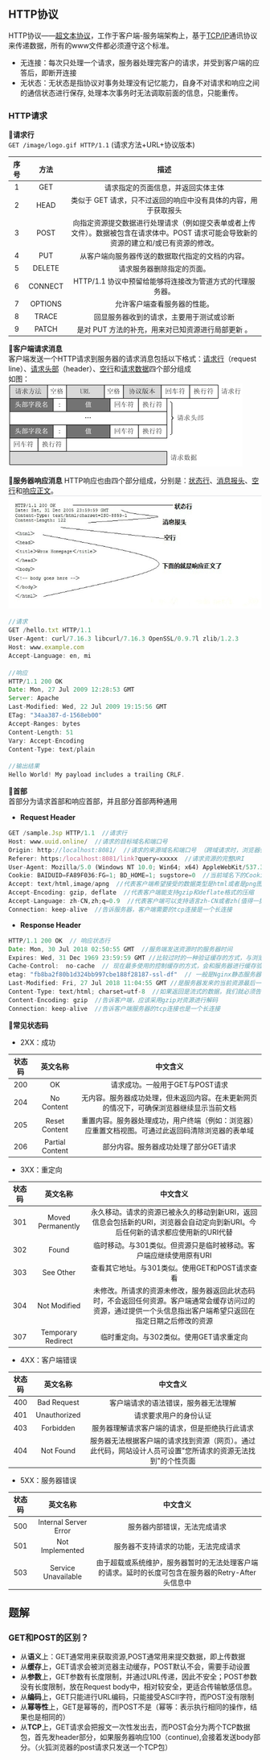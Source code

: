 ## HTTP协议
HTTP协议——<u>超文本协议</u>，工作于客户端-服务端架构上，基于<u>TCP/IP</u>通讯协议来传递数据，所有的www文件都必须遵守这个标准。  
- 无连接：每次只处理一个请求，服务器处理完客户的请求，并受到客户端的应答后，即断开连接
- 无状态：无状态是指协议对事务处理没有记忆能力，自身不对请求和响应之间的通信状态进行保存, 处理本次事务时无法调取前面的信息，只能重传。

### HTTP请求
🍗**请求行**  
 `GET /image/logo.gif HTTP/1.1` (请求方法+URL+协议版本)  

序号|方法|描述
:--:|:--:|:--:
1| GET|请求指定的页面信息，并返回实体主体 
2|HEAD|类似于 GET 请求，只不过返回的响应中没有具体的内容，用于获取报头 
3|POST|向指定资源提交数据进行处理请求（例如提交表单或者上传文件）。数据被包含在请求体中。POST 请求可能会导致新的资源的建立和/或已有资源的修改。
4| PUT|从客户端向服务器传送的数据取代指定的文档的内容。
5| DELETE|请求服务器删除指定的页面。
6| CONNECT|HTTP/1.1 协议中预留给能够将连接改为管道方式的代理服务器。
7| OPTIONS|允许客户端查看服务器的性能。
8| TRACE  |回显服务器收到的请求，主要用于测试或诊断
9| PATCH  |是对 PUT 方法的补充，用来对已知资源进行局部更新 。

🍗**客户端请求消息**  
客户端发送一个HTTP请求到服务器的请求消息包括以下格式：<u>请求行</u>（request line）、<u>请求头部</u>（header）、<u>空行</u>和<u>请求数据</u>四个部分组成  
如图：  
![http请求](../../../.vuepress/imgs/blog/net/http01.png)

🍗**服务器响应消息**
HTTP响应也由四个部分组成，分别是：<u>状态行</u>、<u>消息报头</u>、<u>空行</u>和<u>响应正文</u>。
![服务器响应](../../../.vuepress/imgs/blog/net/http02.png)
```js
//请求
GET /hello.txt HTTP/1.1
User-Agent: curl/7.16.3 libcurl/7.16.3 OpenSSL/0.9.7l zlib/1.2.3
Host: www.example.com
Accept-Language: en, mi

//响应
HTTP/1.1 200 OK
Date: Mon, 27 Jul 2009 12:28:53 GMT
Server: Apache
Last-Modified: Wed, 22 Jul 2009 19:15:56 GMT
ETag: "34aa387-d-1568eb00"
Accept-Ranges: bytes
Content-Length: 51
Vary: Accept-Encoding
Content-Type: text/plain

//输出结果
Hello World! My payload includes a trailing CRLF.
```

🍗**首部**  
首部分为请求首部和响应首部，并且部分首部两种通用
- **Request Header**
```js
GET /sample.Jsp HTTP/1.1  //请求行
Host: www.uuid.online/  //请求的目标域名和端口号
Origin: http://localhost:8081/  //请求的来源域名和端口号 （跨域请求时，浏览器会自动带上这个头信息）
Referer: https:/localhost:8081/link?query=xxxxx  //请求资源的完整URI
User-Agent: Mozilla/5.0 (Windows NT 10.0; Win64; x64) AppleWebKit/537.36 (KHTML, like Gecko) Chrome/67.0.3396.99 Safari/537.36 //浏览器信息
Cookie: BAIDUID=FA89F036:FG=1; BD_HOME=1; sugstore=0  //当前域名下的Cookie
Accept: text/html,image/apng  //代表客户端希望接受的数据类型是html或者是png图片类型 
Accept-Encoding: gzip, deflate  //代表客户端能支持gzip和deflate格式的压缩
Accept-Language: zh-CN,zh;q=0.9  //代表客户端可以支持语言zh-CN或者zh(值得一提的是q(0~1)是优先级权重的意思，不写默认为1，这里zh-CN是1，zh是0.9)
Connection: keep-alive  //告诉服务器，客户端需要的tcp连接是一个长连接
```
- **Response Header**  
```js
HTTP/1.1 200 OK  // 响应状态行
Date: Mon, 30 Jul 2018 02:50:55 GMT  //服务端发送资源时的服务器时间
Expires: Wed, 31 Dec 1969 23:59:59 GMT //比较过时的一种验证缓存的方式，与浏览器（客户端）的时间比较，超过这个时间就不用缓存（不和服务器进行验证），适合版本比较稳定的网页
Cache-Control:  no-cache  // 现在最多使用的控制缓存的方式，会和服务器进行缓存验证，具体见博文”Cache-Control“
etag: "fb8ba2f80b1d324bb997cbe188f28187-ssl-df"  // 一般是Nginx静态服务器发来的静态文件签名，浏览在没有“Disabled cache”情况下，接收到etag后，同一个url第二次请求就会自动带上“If-None-Match”
Last-Modified: Fri, 27 Jul 2018 11:04:55 GMT //是服务器发来的当前资源最后一次修改的时间，下次请求时，如果服务器上当前资源的修改时间大于这个时间，就返回新的资源内容
Content-Type: text/html; charset=utf-8  //如果返回是流式的数据，我们就必须告诉浏览器这个头，不然浏览器会下载这个页面，同时告诉浏览器是utf8编码，否则可能出现乱码
Content-Encoding: gzip  //告诉客户端，应该采用gzip对资源进行解码
Connection: keep-alive  //告诉客户端服务器的tcp连接也是一个长连接
```
🍗**常见状态码**
- 2XX：成功

状态码|英文名称|中文含义
:--:|:--:|:--:
200|OK|请求成功。一般用于GET与POST请求 
204|No Content|无内容。服务器成功处理，但未返回内容。在未更新网页的情况下，可确保浏览器继续显示当前文档
205|Reset Content|重置内容。服务器处理成功，用户终端（例如：浏览器）应重置文档视图。可通过此返回码清除浏览器的表单域
206|Partial Content|部分内容。服务器成功处理了部分GET请求
- 3XX：重定向  

状态码|英文名称|中文含义
:--:|:--:|:--:
301|Moved Permanently|永久移动。请求的资源已被永久的移动到新URI，返回信息会包括新的URI，浏览器会自动定向到新URI。今后任何新的请求都应使用新的URI代替
302|Found|临时移动。与301类似。但资源只是临时被移动。客户端应继续使用原有URI  
303|See Other|查看其它地址。与301类似。使用GET和POST请求查看  
304|Not Modified|未修改。所请求的资源未修改，服务器返回此状态码时，不会返回任何资源。客户端通常会缓存访问过的资源，通过提供一个头信息指出客户端希望只返回在指定日期之后修改的资源
307|Temporary Redirect|临时重定向。与302类似。使用GET请求重定向
- 4XX：客户端错误

状态码|英文名称|中文含义
:--:|:--:|:--:
400|Bad Request|客户端请求的语法错误，服务器无法理解
401|Unauthorized|请求要求用户的身份认证
403|Forbidden|服务器理解请求客户端的请求，但是拒绝执行此请求
404|Not Found|服务器无法根据客户端的请求找到资源（网页）。通过此代码，网站设计人员可设置"您所请求的资源无法找到"的个性页面

- 5XX：服务器错误

状态码|英文名称|中文含义
:--:|:--:|:--:
500|Internal Server Error|服务器内部错误，无法完成请求
501|Not Implemented|服务器不支持请求的功能，无法完成请求
503|Service Unavailable|由于超载或系统维护，服务器暂时的无法处理客户端的请求。延时的长度可包含在服务器的Retry-After头信息中

## 题解
### GET和POST的区别？
- 从<b>语义</b>上：GET通常用来获取资源,POST通常用来提交数据，即上传数据
- 从<b>缓存</b>上，GET请求会被浏览器主动缓存，POST默认不会，需要手动设置
- 从<b>参数</b>上，GET参数有长度限制，并通过URL传递，因此不安全；POST参数没有长度限制，放在Request body中，相对较安全，更适合传输敏感信息。
- 从<b>编码</b>上，GET只能进行URL编码，只能接受ASCII字符，而POST没有限制
- 从<b>幂等性</b>上，GET是幂等的，而POST不是（幂等：表示执行相同的操作，结果也是相同的）
- 从<b>TCP</b>上，GET请求会把报文一次性发出去，而POST会分为两个TCP数据包，首先发header部分，如果服务器响应100（continue),会接着发送body部分。（火狐浏览器的post请求只发送一个TCP包）

